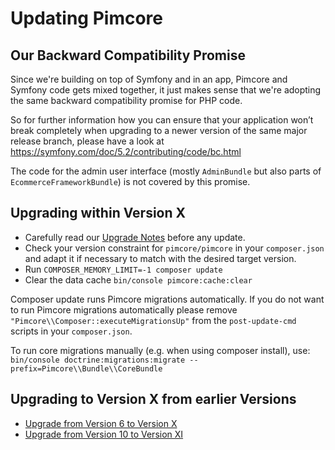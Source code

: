 # Updating Pimcore

## Our Backward Compatibility Promise
Since we're building on top of Symfony and in an app, Pimcore and Symfony code gets mixed together, 
it just makes sense that we're adopting the same backward compatibility promise for PHP code. 

So for further information how you can ensure that your application won’t break completely 
when upgrading to a newer version of the same major release branch, please have a look at
https://symfony.com/doc/5.2/contributing/code/bc.html

The code for the admin user interface (mostly `AdminBundle` but also parts of `EcommerceFrameworkBundle`) is not covered by this promise.

## Upgrading within Version X
- Carefully read our [Upgrade Notes](../09_Upgrade_Notes/README.md) before any update. 
- Check your version constraint for `pimcore/pimcore` in your `composer.json` and adapt it if necessary to match with the desired target version.
- Run `COMPOSER_MEMORY_LIMIT=-1 composer update`
- Clear the data cache `bin/console pimcore:cache:clear`

Composer update runs Pimcore migrations automatically. 
If you do not want to run Pimcore migrations automatically please remove `"Pimcore\\Composer::executeMigrationsUp"` from the `post-update-cmd` scripts in your `composer.json`.

To run core migrations manually (e.g. when using composer install), 
use: `bin/console doctrine:migrations:migrate --prefix=Pimcore\\Bundle\\CoreBundle`

## Upgrading to Version X from earlier Versions
- [Upgrade from Version 6 to Version X](./10_V6_to_V10.md)
- [Upgrade from Version 10 to Version XI](./11_V10_to_V11.md)

